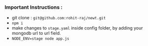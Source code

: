 ### Important Instructions :

  - git clone : `git@github.com:rohit-raj/newt.git`
  - `npm i`
  - make changes to `stage.yaml` inside config folder, by adding your mongodb url to url field.
  - `NODE_ENV=stage node app.js`
